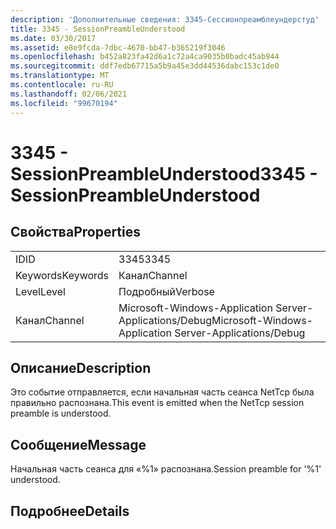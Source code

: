 ```yaml
---
description: 'Дополнительные сведения: 3345-Сессионпреамблеундерстуд'
title: 3345 - SessionPreambleUnderstood
ms.date: 03/30/2017
ms.assetid: e8e9fcda-7dbc-4670-bb47-b365219f3046
ms.openlocfilehash: b452a823fa42d6a1c72a4ca9035b0badc45ab944
ms.sourcegitcommit: ddf7edb67715a5b9a45e3dd44536dabc153c1de0
ms.translationtype: MT
ms.contentlocale: ru-RU
ms.lasthandoff: 02/06/2021
ms.locfileid: "99670194"
---
```

# <a name="3345---sessionpreambleunderstood"></a><span data-ttu-id="385b9-103">3345 - SessionPreambleUnderstood</span><span class="sxs-lookup"><span data-stu-id="385b9-103">3345 - SessionPreambleUnderstood</span></span>

## <a name="properties"></a><span data-ttu-id="385b9-104">Свойства</span><span class="sxs-lookup"><span data-stu-id="385b9-104">Properties</span></span>  
  
|||  
|-|-|  
|<span data-ttu-id="385b9-105">ID</span><span class="sxs-lookup"><span data-stu-id="385b9-105">ID</span></span>|<span data-ttu-id="385b9-106">3345</span><span class="sxs-lookup"><span data-stu-id="385b9-106">3345</span></span>|  
|<span data-ttu-id="385b9-107">Keywords</span><span class="sxs-lookup"><span data-stu-id="385b9-107">Keywords</span></span>|<span data-ttu-id="385b9-108">Канал</span><span class="sxs-lookup"><span data-stu-id="385b9-108">Channel</span></span>|  
|<span data-ttu-id="385b9-109">Level</span><span class="sxs-lookup"><span data-stu-id="385b9-109">Level</span></span>|<span data-ttu-id="385b9-110">Подробный</span><span class="sxs-lookup"><span data-stu-id="385b9-110">Verbose</span></span>|  
|<span data-ttu-id="385b9-111">Канал</span><span class="sxs-lookup"><span data-stu-id="385b9-111">Channel</span></span>|<span data-ttu-id="385b9-112">Microsoft-Windows-Application Server-Applications/Debug</span><span class="sxs-lookup"><span data-stu-id="385b9-112">Microsoft-Windows-Application Server-Applications/Debug</span></span>|  
  
## <a name="description"></a><span data-ttu-id="385b9-113">Описание</span><span class="sxs-lookup"><span data-stu-id="385b9-113">Description</span></span>  

 <span data-ttu-id="385b9-114">Это событие отправляется, если начальная часть сеанса NetTcp была правильно распознана.</span><span class="sxs-lookup"><span data-stu-id="385b9-114">This event is emitted when the NetTcp session preamble is understood.</span></span>  
  
## <a name="message"></a><span data-ttu-id="385b9-115">Сообщение</span><span class="sxs-lookup"><span data-stu-id="385b9-115">Message</span></span>  

 <span data-ttu-id="385b9-116">Начальная часть сеанса для «%1» распознана.</span><span class="sxs-lookup"><span data-stu-id="385b9-116">Session preamble for '%1' understood.</span></span>  
  
## <a name="details"></a><span data-ttu-id="385b9-117">Подробнее</span><span class="sxs-lookup"><span data-stu-id="385b9-117">Details</span></span>
